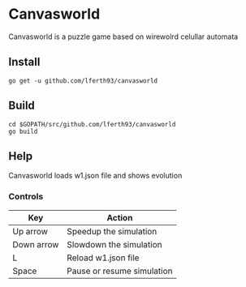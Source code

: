 # Canvasworld
Canvasworld is a puzzle game based on wirewolrd celullar automata

## Install
````
go get -u github.com/lferth93/canvasworld
````

## Build
````
cd $GOPATH/src/github.com/lferth93/canvasworld
go build 
````

## Help
Canvasworld loads w1.json file and shows evolution
### Controls
Key | Action
--- | ------
Up arrow | Speedup the simulation
Down arrow | Slowdown the simulation
L | Reload w1.json file
Space | Pause or resume simulation